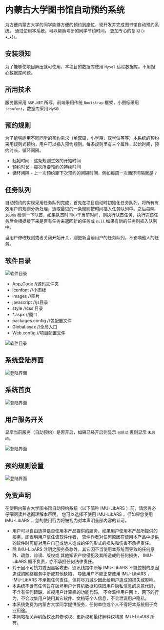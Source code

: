 # 内蒙古大学图书馆自动预约系统

为方便内蒙古大学的同学能够方便的预约到座位，现开发并完成图书馆自动预约系统。 通过使用本系统，可以帮助考研的同学节约时间， 更加专心的复习 (ง •_•)ง。

## 安装须知

为了能够使项目解压就可使用，本项目的数据库使用 `Mysql` 远程数据库。不用担心数据库问题。

## 所用技术

服务器采用 `ASP.NET` 所写，前端采用传统 `Bootstrap` 框架，小图标采用 `iconfont`，数据库采用 `MySQL`

## 预约规则

为了能够适用不同同学的预约需求（单双周，小学期，双学位等等）本系统的预约采用规则式预约，用户可以插入预约规则。每条规则里有三个属性，起始时间，预约时长，循环间隔。
* 起始时间 - 这条规则生效的开始时间 
* 预约时长 - 每次所要预约的持续时间
* 循环间隔 - 上一次预约距下次预约的间隔时间，例如每周一次循环间隔就是 `7`

## 任务队列

自动预约的实现采用任务队列完成，首先在项目启动时初始化任务队列，将所有有效用户的规则分析处理，选取最进的一条规则按时间插入任务队列中。之后每隔 `100ms` 检测一下队首，如果队首时间小于当前时间，则执行队首任务，执行完该任务后会根据接下来是否有任务来返回新的任务或 `null` 如果有新的任务则插入队列中。

当用户修改规则或者关闭开始开关，则更新当前用户的任务队列，不影响他人的任务。 

## 软件目录

![软件目录](./READMEIMG/mulu.png)

* App_Code //源码文件夹
* iconfont //小图标
* images //图片
* javascript //js目录
* style //css 目录
* *.aspx //窗口
* packages.config //包配置文件
* Global.asax //全局入口
* Web.config //项目配置文件

![软件目录](./READMEIMG/mulu2.png)


## 系统登陆界面

![登陆界面](./READMEIMG/img1.png)

## 系统首页

![登陆界面](./READMEIMG/img2.png)

## 用户服务开关

显示当前服务（自动预约）是否开启，如果已经开启则显示 `已启动` 否则显示 `未启动`。

![登陆界面](./READMEIMG/img3.png)

## 预约规则设置

![登陆界面](./READMEIMG/img4.png)

## 免责声明
在使用内蒙古大学图书馆自动预约系统（以下简称 IMU-LibARS ）前，请您务必仔细阅读并透彻理解本声明。 您可以选择不使用 IMU-LibARS ，但如果您使用 IMU-LibARS ，您的使用行为将被视为对本声明全部内容的认可。

* 用户可以自由选择是否使用本产品提供的服务。如果用户使用本产品所提供的服务，即表明用户信任该软件作者， 软件作者对任何原因在使用本产品中提供的软件时可能对用户自己或他人造成的任何形式的损失和伤害不承担责任。
* 除 IMU-LibARS 注明之服务条款外，其它因不当使用本系统而导致的任何意外、疏忽、诽谤、版权或 其他知识产权侵犯及其所造成的任何损失， IMU-LibARS 概不负责，亦不承担任何法律责任。
* 对于因不可抗力或因黑客攻击、通讯线路中断等 IMU-LibARS 不能控制的原因造成的网络服务中断或其他缺陷， 导致用户不能正常使用 IMU-LibARS ，IMU-LibARS 不承担任何责任，但将尽力减少因此给用户造成的损失或影响。
* 本系统不含有任何旨在破坏用户计算机数据和获取用户隐私信息的恶意代码，不含有任何跟踪、监视用户计算机的功能代码， 不会监控用户网上、网下的行为，不会收集用户使用其它软件、文档等个人信息，不会泄漏用户隐私。
* 本系统免费为内蒙古大学同学提供服务，任何单位或个人不得将本系统用于商业用途。
* 本网站相关声明版权及其修改权、更新权和最终解释权均属 IMU-LibARS 所有。